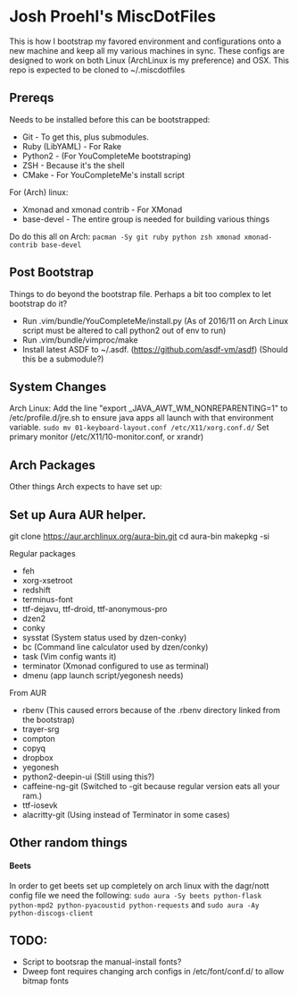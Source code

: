 # Josh Proehl's MiscDotFiles
This is how I bootstrap my favored environment and configurations onto a new machine and keep all my various machines in sync.
These configs are designed to work on both Linux (ArchLinux is my preference) and OSX.
This repo is expected to be cloned to ~/.miscdotfiles

## Prereqs

Needs to be installed before this can be bootstrapped:
* Git - To get this, plus submodules.
* Ruby (LibYAML) - For Rake
* Python2 - (For YouCompleteMe bootstraping)
* ZSH - Because it's the shell
* CMake - For YouCompleteMe's install script

For (Arch) linux:
* Xmonad and xmonad contrib - For XMonad
* base-devel - The entire group is needed for building various things

Do do this all on Arch: `pacman -Sy git ruby python zsh xmonad xmonad-contrib base-devel`


## Post Bootstrap
Things to do beyond the bootstrap file. Perhaps a bit too complex to let bootstrap do it?

* Run .vim/bundle/YouCompleteMe/install.py  (As of 2016/11 on Arch Linux script must be altered to call python2 out of env to run)
* Run .vim/bundle/vimproc/make
* Install latest ASDF to ~/.asdf. (https://github.com/asdf-vm/asdf)  (Should this be a submodule?)

## System Changes
Arch Linux:
  Add the line "export _JAVA_AWT_WM_NONREPARENTING=1" to /etc/profile.d/jre.sh to ensure java apps all launch with that environment variable.
  `sudo mv 01-keyboard-layout.conf /etc/X11/xorg.conf.d/`
  Set primary monitor (/etc/X11/10-monitor.conf, or xrandr)

## Arch Packages
Other things Arch expects to have set up:

## Set up Aura AUR helper.
git clone https://aur.archlinux.org/aura-bin.git
cd aura-bin
makepkg -si

Regular packages
* feh
* xorg-xsetroot
* redshift
* terminus-font
* ttf-dejavu, ttf-droid, ttf-anonymous-pro
* dzen2
* conky
* sysstat (System status used by dzen-conky)
* bc (Command line calculator used by dzen/conky)
* task  (Vim config wants it)
* terminator (Xmonad configured to use as terminal)
* dmenu (app launch script/yegonesh needs)

From AUR
* rbenv  (This caused errors because of the .rbenv directory linked from the bootstrap)
* trayer-srg
* compton
* copyq
* dropbox
* yegonesh
* python2-deepin-ui (Still using this?)
* caffeine-ng-git (Switched to -git because regular version eats all your ram.)
* ttf-iosevk
* alacritty-git (Using instead of Terminator in some cases)

## Other random things
#### Beets
In order to get beets set up completely on arch linux with the dagr/nott config file we need the following:
`sudo aura -Sy beets python-flask python-mpd2 python-pyacoustid python-requests`
and
`sudo aura -Ay python-discogs-client`

## TODO:
* Script to bootsrap the manual-install fonts?
* Dweep font requires changing arch configs in /etc/font/conf.d/ to allow bitmap fonts
